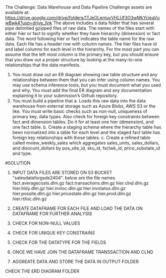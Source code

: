 The Challenge: Data Warehouse and Data Pipeline
Challenge assets are available at:
https://drive.google.com/drive/folders/1TJeOLemuvVHLUf3O3wMkYcjeaVuwBwk4?usp=drive_link
The above includes a data folder that has several pipe delimited gzipped files of raw
data. The names of the files start with either hier or fact to signify whether they have
hierarchy (dimension) or fact data. The word following hier or fact indicates the table
name for the raw data. Each file has a header row with column names.
The hier files have id and label columns for each level in the hierarchy. For the most
part you can assume that the left most column is the primary key, but you should
ensure that you draw out a proper structure by looking at the many-to-one relationships
that the data manifests.
1. You must draw out an ER diagram showing raw table structure and any
relationships between them that you can infer using column names. You may
use schema inference tools, but you must document what you used and why.
You must add the final ER diagram and any documentation explaining it to your
submission’s Github repository.
2. You must build a pipeline that
a. Loads this raw data into the data warehouse from external storage such
as Azure Blobs, AWS S3 or the like. You must write basic checks such as
non-null, uniqueness of primary key, data types. Also check for foreign
key constraints between fact and dimension tables. Do it for at least one
hier (dimension), and one fact table.
b. Create a staging schema where the hierarchy table has been normalized
into a table for each level and the staged fact table has foreign key
relationships with those tables.
c. Create a refined table called mview_weekly_sales which aggregates
sales_units, sales_dollars, and disocunt_dollars by pos_site_id, sku_id,
fsclwk_id, price_substate_id and type.


#SOLUTION

1. INPUT DATA FILES ARE STORED ON S3 BUCKET "salesdataforgsde2404".
below are the file names
fact.averagecosts.dlm.gz
fact.transactions.dlm.gz
hier.clnd.dlm.gz
hier.hldy.dlm.gz
hier.invloc.dlm.gz
hier.invstatus.dlm.gz
hier.possite.dlm.gz
hier.pricestate.dlm.gz
hier.prod.dlm.gz
hier.rtlloc.dlm.gz

2. CREATE DATAFRAME FOR EACH FILE AND LOAD THE DATA ON DATAFRAME FOR FURTHER ANALYSIS
3. CHECK FOR NON-NULL VALUES
4. CHECK FOR UNIQUE KEY CONSTRAINS 
5. CHECK FOR THE DATATYPE FOR THE FIELDS
6. ONCE WE HAVE JOIN THE DATAFRAME TRANSSACTION AND CLND
7. AGGREATE DATA AND STORE THE DATA IN OUTPUT FOLDER

CHECK THE ERD DIAGRAM FOLDER


